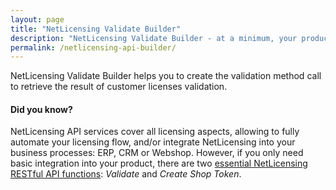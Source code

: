 ```yaml
---
layout: page
title: "NetLicensing Validate Builder"
description: "NetLicensing Validate Builder - at a minimum, your product must call the validate method to retrieve the result of customer licenses validation."
permalink: /netlicensing-api-builder/
---
```


NetLicensing Validate Builder helps you to create the validation method call to retrieve the result of customer licenses validation.

#### Did you know?

NetLicensing API services cover all licensing aspects, allowing to fully automate your licensing flow, and/or integrate NetLicensing into your business processes: ERP, CRM or Webshop.
However, if you only need basic integration into your product, there are two [essential NetLicensing RESTful API functions](https://netlicensing.io/wiki/restful-api#essentials): *Validate* and *Create Shop Token*.

